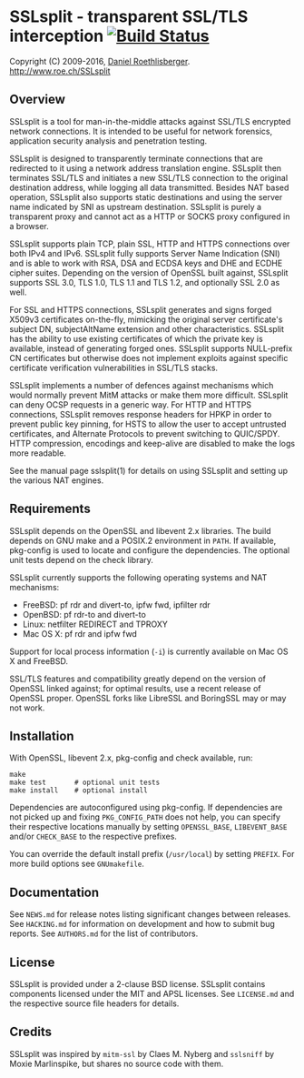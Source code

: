 # SSLsplit - transparent SSL/TLS interception [![Build Status](https://travis-ci.org/droe/sslsplit.svg?branch=master)](https://travis-ci.org/droe/sslsplit)
Copyright (C) 2009-2016, [Daniel Roethlisberger](//daniel.roe.ch/).  
http://www.roe.ch/SSLsplit


## Overview

SSLsplit is a tool for man-in-the-middle attacks against SSL/TLS encrypted
network connections.  It is intended to be useful for network forensics,
application security analysis and penetration testing.

SSLsplit is designed to transparently terminate connections that are redirected
to it using a network address translation engine.  SSLsplit then terminates
SSL/TLS and initiates a new SSL/TLS connection to the original destination
address, while logging all data transmitted.  Besides NAT based operation,
SSLsplit also supports static destinations and using the server name indicated
by SNI as upstream destination.  SSLsplit is purely a transparent proxy and
cannot act as a HTTP or SOCKS proxy configured in a browser.

SSLsplit supports plain TCP, plain SSL, HTTP and HTTPS connections over both
IPv4 and IPv6.  SSLsplit fully supports Server Name Indication (SNI) and is
able to work with RSA, DSA and ECDSA keys and DHE and ECDHE cipher suites.
Depending on the version of OpenSSL built against, SSLsplit supports SSL 3.0,
TLS 1.0, TLS 1.1 and TLS 1.2, and optionally SSL 2.0 as well.

For SSL and HTTPS connections, SSLsplit generates and signs forged X509v3
certificates on-the-fly, mimicking the original server certificate's subject
DN, subjectAltName extension and other  characteristics.  SSLsplit has the
ability to use existing certificates of which the private key is available,
instead of generating forged ones.  SSLsplit supports NULL-prefix CN
certificates but otherwise does not implement exploits against specific
certificate verification vulnerabilities in SSL/TLS stacks.

SSLsplit implements a number of defences against mechanisms which would
normally prevent MitM attacks or make them more difficult.  SSLsplit can deny
OCSP requests in a generic way.  For HTTP and HTTPS connections, SSLsplit
removes response headers for HPKP in order to prevent public key pinning, for
HSTS to allow the user to accept untrusted certificates, and Alternate
Protocols to prevent switching to QUIC/SPDY.  HTTP compression, encodings and
keep-alive are disabled to make the logs more readable.

See the manual page sslsplit(1) for details on using SSLsplit and setting up
the various NAT engines.


## Requirements

SSLsplit depends on the OpenSSL and libevent 2.x libraries.
The build depends on GNU make and a POSIX.2 environment in `PATH`.
If available, pkg-config is used to locate and configure the dependencies.
The optional unit tests depend on the check library.

SSLsplit currently supports the following operating systems and NAT mechanisms:

-   FreeBSD: pf rdr and divert-to, ipfw fwd, ipfilter rdr
-   OpenBSD: pf rdr-to and divert-to
-   Linux: netfilter REDIRECT and TPROXY
-   Mac OS X: pf rdr and ipfw fwd

Support for local process information (`-i`) is currently available on Mac OS X
and FreeBSD.

SSL/TLS features and compatibility greatly depend on the version of OpenSSL
linked against; for optimal results, use a recent release of OpenSSL proper.
OpenSSL forks like LibreSSL and BoringSSL may or may not work.


## Installation

With OpenSSL, libevent 2.x, pkg-config and check available, run:

    make
    make test       # optional unit tests
    make install    # optional install

Dependencies are autoconfigured using pkg-config.  If dependencies are not
picked up and fixing `PKG_CONFIG_PATH` does not help, you can specify their
respective locations manually by setting `OPENSSL_BASE`, `LIBEVENT_BASE` and/or
`CHECK_BASE` to the respective prefixes.

You can override the default install prefix (`/usr/local`) by setting `PREFIX`.
For more build options see `GNUmakefile`.


## Documentation

See `NEWS.md` for release notes listing significant changes between releases.
See `HACKING.md` for information on development and how to submit bug reports.
See `AUTHORS.md` for the list of contributors.


## License

SSLsplit is provided under a 2-clause BSD license.
SSLsplit contains components licensed under the MIT and APSL licenses.
See `LICENSE.md` and the respective source file headers for details.


## Credits

SSLsplit was inspired by `mitm-ssl` by Claes M. Nyberg and `sslsniff` by Moxie
Marlinspike, but shares no source code with them.


